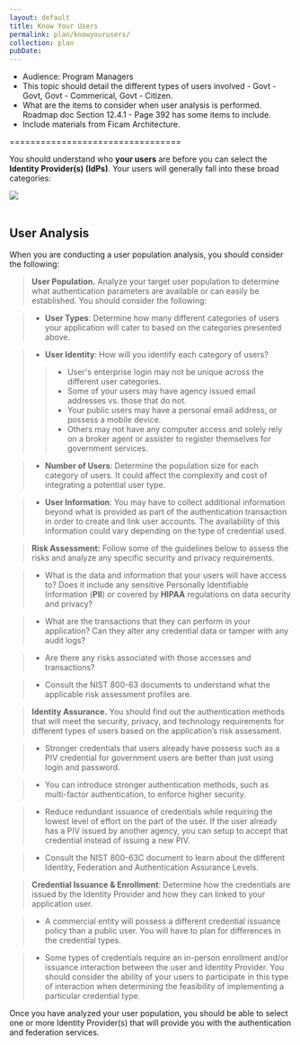 ```yaml
---
layout: default
title: Know Your Users
permalink: plan/knowyourusers/
collection: plan
pubDate:
---
```


- Audience: Program Managers
- This topic should detail the different types of users involved - Govt - Govt, Govt - Commerical, Govt - Citizen.
- What are the items to consider when user analysis is performed. Roadmap doc Section 12.4.1 - Page 392 has some items to include.
- Include materials from Ficam Architecture.

=================================

You should understand who **your users** are before you can select the **Identity Provider(s) (IdPs)**. Your users will generally fall into these broad categories:

<div><img src="{{site.baseurl}}/img/fed-users.png"/></div>

<br/>

## User Analysis

When you are conducting a user population analysis, you should consider the following:

><i class="fa fa-check-square-o"></i> **User Population.** Analyze your target user population to determine what authentication parameters are available or can easily be established. You should consider the following:

> * **User Types**: Determine how many different categories of users your application will cater to based on the categories presented above. 

> * **User Identity**: How will you identify each category of users? 
>> * User's enterprise login may not be unique across the different user categories.
>> * Some of your users may have agency issued email addresses vs. those that do not. 
>> * Your public users may have a personal email address, or possess a mobile device. 
>> * Others may not have any computer access and solely rely on a broker agent or assister to register themselves for government services.

> * **Number of Users**: Determine the population size for each category of users. It could affect the complexity and cost of integrating a potential user type.

> * **User Information**: You may have to collect additional information beyond what is provided as part of the authentication transaction in order to create and link user accounts. The availability of this information could vary depending on the type of credential used.

> <i class="fa fa-check-square-o"></i> **Risk Assessment:** Follow some of the guidelines below to assess the risks and analyze any specific security and privacy requirements. 

> * What is the data and information that your users will have access to? Does it include any sensitive Personally Identifiable Information (**PII**) or covered by **HIPAA** regulations on data security and privacy? 

> * What are the transactions that they can perform in your application? Can they alter any credential data or tamper with any audit logs?

> * Are there any risks associated with those accesses and transactions?

> * Consult the NIST 800-63 documents to understand what the applicable risk assessment profiles are.

> <i class="fa fa-check-square-o"></i> **Identity Assurance.** You should find out the authentication methods that will meet the security, privacy, and technology requirements for different types of users based on the application’s risk assessment. 

> * Stronger credentials that users already have possess such as a PIV credential for government users are better than just using login and password. 

> * You can introduce stronger authentication methods, such as multi-factor authentication, to enforce higher security. 

> * Reduce redundant issuance of credentials while requiring the lowest level of effort on the part of the user. If the user already has a PIV issued by another agency, you can setup to accept that credential instead of issuing a new PIV.

> * Consult the NIST 800-63C document to learn about the different Identity, Federation and Authentication Assurance Levels.

> <i class="fa fa-check-square-o"></i> **Credential Issuance & Enrollment**: Determine how the credentials are issued by the Identity Provider and how they can linked to your application user.

> * A commercial entity will possess a different credential issuance policy than a public user. You will have to plan for differences in the credential types.

> * Some types of credentials require an in-person enrollment and/or issuance interaction between the user and Identity Provider. You should consider the ability of your users to participate in this type of interaction when determining the feasibility of implementing a particular credential type.

Once you have analyzed your user population, you should be able to select one or more Identity Provider(s) that will provide you with the authentication and federation services.









































